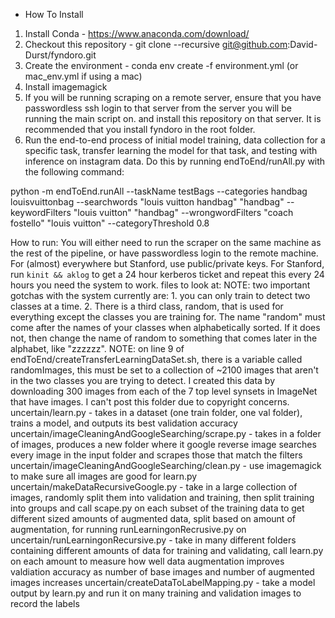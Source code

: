 * How To Install

1. Install Conda - https://www.anaconda.com/download/
2. Checkout this repository - git clone --recursive git@github.com:David-Durst/fyndoro.git
3. Create the environment - conda env create -f environment.yml (or mac_env.yml if using a mac)
3. Install imagemagick
3. If you will be running scraping on a remote server, ensure that you have passwordless ssh login to that server from the server you will be running the main script on. and install this repository on that server. It is recommended that you install fyndoro in the root folder.
3. Run the end-to-end process of initial model training, data collection for a specific task, transfer learning the model for that task, and testing with inference on instagram data. Do this by running endToEnd/runAll.py with the following command:

python -m endToEnd.runAll --taskName testBags --categories handbag louisvuittonbag --searchwords "louis vuitton handbag" "handbag" --keywordFilters "louis vuitton" "handbag" --wrongwordFilters "coach fostello" "louis vuitton" --categoryThreshold 0.8

How to run:
You will either need to run the scraper on the same machine as the rest of the pipeline, or have passwordless login to the remote machine. For (almost) everywhere but Stanford, use public/private keys. For Stanford, run `kinit && aklog` to get a 24 hour kerberos ticket and repeat this every 24 hours you need the system to work.
files to look at:
NOTE: two important gotchas with the system currently are: 1. you can only train to detect two classes at a time. 2. There is a third class, random, that is used for everything except the classes you are training for. The name "random" must come after the names of your classes when alphabetically sorted. If it does not, then change the name of random to something that comes later in the alphabet, like "zzzzzz".
NOTE: on line 9 of endToEnd/createTransferLearningDataSet.sh, there is a variable called randomImages, this must be set to a collection of ~2100 images that aren't in the two classes you are trying to detect. I created this data by downloading 300 images from each of the 7 top level synsets in ImageNet that have images. I can't post this folder due to copyright concerns.
uncertain/learn.py - takes in a dataset (one train folder, one val folder), trains a model, and outputs its best validation accuracy
uncertain/imageCleaningAndGoogleSearching/scrape.py - takes in a folder of images, produces a new folder where it google reverse image searches every image in the input folder and scrapes those that match the filters
uncertain/imageCleaningAndGoogleSearching/clean.py - use imagemagick to make sure all images are good for learn.py
uncertain/makeDataRecursiveGoogle.py - take in a large collection of images, randomly split them into validation and training, then split training into groups and call scape.py on each subset of the training data to get different sized amounts of augmented data, split based on amount of augmentation, for running runLearningonRecrusive.py on
uncertain/runLearningonRecursive.py - take in many different folders containing different amounts of data for training and validating, call learn.py on each amount to measure how well data augmentation improves valdiation accuracy as number of base images and number of augmented images increases
uncertain/createDataToLabelMapping.py - take a model output by learn.py and run it on many training and validation images to record the labels
